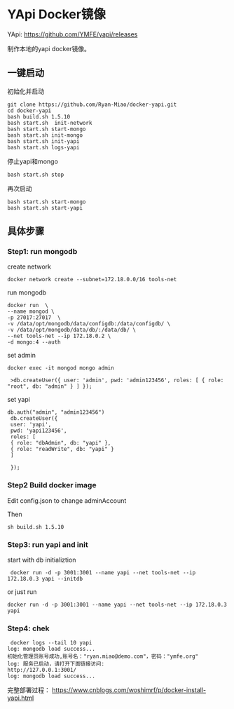 YApi Docker镜像
==============


YApi:  https://github.com/YMFE/yapi/releases

制作本地的yapi docker镜像。


## 一键启动


初始化并启动
```
git clone https://github.com/Ryan-Miao/docker-yapi.git
cd docker-yapi
bash build.sh 1.5.10
bash start.sh  init-network
bash start.sh start-mongo
bash start.sh init-mongo
bash start.sh init-yapi
bash start.sh logs-yapi
```

停止yapi和mongo
```
bash start.sh stop
```

再次启动
```
bash start.sh start-mongo
bash start.sh start-yapi
```


## 具体步骤


### Step1: run mongodb


create network
```
docker network create --subnet=172.18.0.0/16 tools-net
```

run mongodb
```
docker run  \
--name mongod \
-p 27017:27017  \
-v /data/opt/mongodb/data/configdb:/data/configdb/ \
-v /data/opt/mongodb/data/db/:/data/db/ \
--net tools-net --ip 172.18.0.2 \
-d mongo:4 --auth 
```

set admin
```
docker exec -it mongod mongo admin
 
 >db.createUser({ user: 'admin', pwd: 'admin123456', roles: [ { role: "root", db: "admin" } ] });
```

set yapi
```
db.auth("admin", "admin123456")
 db.createUser({ 
 user: 'yapi', 
 pwd: 'yapi123456', 
 roles: [ 
 { role: "dbAdmin", db: "yapi" },
 { role: "readWrite", db: "yapi" } 
 ] 
     
 });
```


### Step2 Build docker image

Edit config.json to change adminAccount

Then
```
sh build.sh 1.5.10
```


### Step3: run yapi and init

start with db initializtion

```
 docker run -d -p 3001:3001 --name yapi --net tools-net --ip 172.18.0.3 yapi --initdb
```

or just run 
```
docker run -d -p 3001:3001 --name yapi --net tools-net --ip 172.18.0.3 yapi 
```


### Step4: chek

```
 docker logs --tail 10 yapi
log: mongodb load success...
初始化管理员账号成功,账号名："ryan.miao@demo.com"，密码："ymfe.org"
log: 服务已启动，请打开下面链接访问: 
http://127.0.0.1:3001/
log: mongodb load success...
```

完整部署过程： https://www.cnblogs.com/woshimrf/p/docker-install-yapi.html


